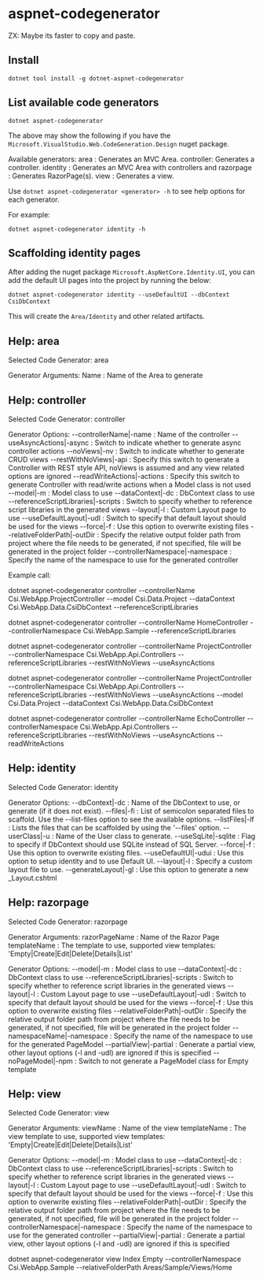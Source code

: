 # aspnet-codegenerator

ZX: Maybe its faster to copy and paste.

## Install 

```
dotnet tool install -g dotnet-aspnet-codegenerator
```

## List available code generators

```
dotnet aspnet-codegenerator
```

The above may show the following if you have the `Microsoft.VisualStudio.Web.CodeGeneration.Design` nuget package.

Available generators:
  area      : Generates an MVC Area.
  controller: Generates a controller.
  identity  : Generates an MVC Area with controllers and
  razorpage : Generates RazorPage(s).
  view      : Generates a view.

Use `dotnet aspnet-codegenerator <generator> -h` to see help options for each generator.

For example:

```
dotnet aspnet-codegenerator identity -h
```


## Scaffolding identity pages

After adding the nuget package `Microsoft.AspNetCore.Identity.UI`,
you can add the default UI pages into the project by running the below:

```
dotnet aspnet-codegenerator identity --useDefaultUI --dbContext CsiDbContext
```

This will create the `Area/Identity` and other related artifacts.

## Help: area

Selected Code Generator: area

Generator Arguments:
  Name : Name of the Area to generate

## Help: controller

Selected Code Generator: controller

Generator Options:
  --controllerName|-name              : Name of the controller
  --useAsyncActions|-async            : Switch to indicate whether to generate async controller actions
  --noViews|-nv                       : Switch to indicate whether to generate CRUD views
  --restWithNoViews|-api              : Specify this switch to generate a Controller with REST style API, noViews is assumed and any view related options are ignored
  --readWriteActions|-actions         : Specify this switch to generate Controller with read/write actions when a Model class is not used
  --model|-m                          : Model class to use
  --dataContext|-dc                   : DbContext class to use
  --referenceScriptLibraries|-scripts : Switch to specify whether to reference script libraries in the generated views
  --layout|-l                         : Custom Layout page to use
  --useDefaultLayout|-udl             : Switch to specify that default layout should be used for the views
  --force|-f                          : Use this option to overwrite existing files
  --relativeFolderPath|-outDir        : Specify the relative output folder path from project where the file needs to be generated, if not specified, file will be generated in the project folder
  --controllerNamespace|-namespace    : Specify the name of the namespace to use for the generated controller

Example call:

dotnet aspnet-codegenerator controller --controllerName Csi.WebApp.ProjectController --model Csi.Data.Project --dataContext Csi.WebApp.Data.CsiDbContext --referenceScriptLibraries

dotnet aspnet-codegenerator controller --controllerName HomeController --controllerNamespace Csi.WebApp.Sample --referenceScriptLibraries

dotnet aspnet-codegenerator controller --controllerName ProjectController --controllerNamespace Csi.WebApp.Api.Controllers --referenceScriptLibraries --restWithNoViews --useAsyncActions 

dotnet aspnet-codegenerator controller --controllerName ProjectController --controllerNamespace Csi.WebApp.Api.Controllers --referenceScriptLibraries --restWithNoViews --useAsyncActions --model Csi.Data.Project --dataContext Csi.WebApp.Data.CsiDbContext

dotnet aspnet-codegenerator controller --controllerName EchoController --controllerNamespace Csi.WebApp.Api.Controllers --referenceScriptLibraries --restWithNoViews --useAsyncActions --readWriteActions


## Help: identity

Selected Code Generator: identity

Generator Options:
  --dbContext|-dc      : Name of the DbContext to use, or generate (if it does not exist).
  --files|-fi          : List of semicolon separated files to scaffold. Use the --list-files option to see the available options.
  --listFiles|-lf      : Lists the files that can be scaffolded by using the '--files' option.
  --userClass|-u       : Name of the User class to generate.
  --useSqLite|-sqlite  : Flag to specify if DbContext should use SQLite instead of SQL Server.
  --force|-f           : Use this option to overwrite existing files.
  --useDefaultUI|-udui : Use this option to setup identity and to use Default UI.
  --layout|-l          : Specify a custom layout file to use.
  --generateLayout|-gl : Use this option to generate a new _Layout.cshtml


## Help: razorpage

Selected Code Generator: razorpage

Generator Arguments:
  razorPageName : Name of the Razor Page
  templateName  : The template to use, supported view templates: 'Empty|Create|Edit|Delete|Details|List'

Generator Options:
  --model|-m                          : Model class to use
  --dataContext|-dc                   : DbContext class to use
  --referenceScriptLibraries|-scripts : Switch to specify whether to reference script libraries in the generated views
  --layout|-l                         : Custom Layout page to use
  --useDefaultLayout|-udl             : Switch to specify that default layout should be used for the views
  --force|-f                          : Use this option to overwrite existing files
  --relativeFolderPath|-outDir        : Specify the relative output folder path from project where the file needs to be generated, if not specified, file will be generated in the project folder
  --namespaceName|-namespace          : Specify the name of the namespace to use for the generated PageModel
  --partialView|-partial              : Generate a partial view, other layout options (-l and -udl) are ignored if this is specified
  --noPageModel|-npm                  : Switch to not generate a PageModel class for Empty template



## Help: view

Selected Code Generator: view

Generator Arguments:
  viewName     : Name of the view
  templateName : The view template to use, supported view templates: 'Empty|Create|Edit|Delete|Details|List'

Generator Options:
  --model|-m                          : Model class to use
  --dataContext|-dc                   : DbContext class to use
  --referenceScriptLibraries|-scripts : Switch to specify whether to reference script libraries in the generated views
  --layout|-l                         : Custom Layout page to use
  --useDefaultLayout|-udl             : Switch to specify that default layout should be used for the views
  --force|-f                          : Use this option to overwrite existing files
  --relativeFolderPath|-outDir        : Specify the relative output folder path from project where the file needs to be generated, if not specified, file will be generated in the project folder
  --controllerNamespace|-namespace    : Specify the name of the namespace to use for the generated controller
  --partialView|-partial              : Generate a partial view, other layout options (-l and -udl) are ignored if this is specified

dotnet aspnet-codegenerator view Index Empty --controllerNamespace Csi.WebApp.Sample --relativeFolderPath Areas/Sample/Views/Home
